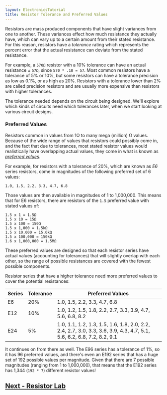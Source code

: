 ```yaml
---
layout: ElectronicsTutorial
title: Resistor Tolerance and Preferred Values
---
```


Resistors are mass produced components that have slight variances from one to another. These variances effect how much resistance they actually have, which can vary up to a certain amount from their stated resistance. For this reason, resistors have a _tolerance_ rating which represents the percent error that the actual resistance can deviate from the stated resistance.

For example, a `570Ω` resistor with a 10% tolerance can have an actual resistance ± `57Ω`, since `570 * .10 = 57`. Most common resistors have a tolerance of 5% or 10%, but some resistors can have a tolerance precision as low as 0.1%, or as high as 20%. Resistors with a tolerance lower than 2% are called precision resistors and are usually more expensive than resistors with higher tolerances.

The tolerance needed depends on the circuit being designed. We'll explore which kinds of circuits need which tolerances later, when we start looking at various circuit designs.

### Preferred Values

Resistors common in values from 1Ω to many mega (million) Ω values. Because of the wide range of values that resistors could possibly come in, and the fact that due to tolerances, most stated resistor values would realistically have overlapping actual values, they come in what is known as [_preferred values_](https://en.wikipedia.org/wiki/Preferred_number#E-series). 

For example, for resistors with a tolerance of 20%, which are known as _E6_ series resistors, come in magnitudes of the following preferred set of 6 values:

```
1.0, 1.5, 2.2, 3.3, 4.7, 6.8
```

Those values are then available in magnitudes of 1 to 1,000,000. This means that for E6 resistors, there are resistors of the `1.5` preferred value with stated values of:

```
1.5 x 1 = 1.5Ω
1.5 x 10 = 15Ω
1.5 x 100 = 150Ω
1.5 x 1,000 = 1.5kΩ
1.5 x 10,000 = 15.0kΩ
1.5 x 100,000 = 150kΩ
1.6 x 1,000,000 = 1.5MΩ
```

These preferred values are designed so that each resistor series have actual values (accounting for tolerances) that will slightly overlap with each other, so the range of possible resistances are covered with the fewest possible components.

Resistor series that have a higher tolerance need more preferred values to cover the potential resistances:

| Series | Tolerance | Preferred Values |
|--------|-----------|------------------|
| E6     | 20%       | 1.0, 1.5, 2.2, 3.3, 4.7, 6.8 |
| E12    | 10%       | 1.0, 1.2, 1.5, 1.8, 2.2, 2.7, 3.3, 3.9, 4.7, 5.6, 6.8, 8.2 |
| E24    | 5%        | 1.0, 1.1, 1.2, 1.3, 1.5, 1.6, 1.8, 2.0, 2.2, 2.4, 2.7, 3.0, 3.3, 3.6, 3.9, 4.3, 4.7, 5.1, 5.6, 6.2, 6.8, 7.2, 8.2, 9.1 |

<!--| E96    | 1%        | 1.00, 1.02, 1.05, 1.07, 1.10, 1.13, 1.15, 1.18, 1.21, 1.24, 1.27, 1.30, 1.33, 1.37, 1.40, 1.43, 1.47, 1.50, 1.54, 1.58, 1.62, 1.65, 1.69, 1.74, 1.78, 1.82, 1.87, 1.91, 1.96, 2.00, 2.05, 2.10, 2.15, 2.21, 2.26, 2.32, 2.37, 2.43, 2.49, 2.55, 2.61, 2.67, 2.74, 2.80, 2.87, 2.94, 3.01, 3.09, 3.16, 3.24, 3.32, 3.40, 3.48, 3.57, 3.65, 3.74, 3.83, 3.92, 4.02, 4.12, 4.22, 4.32, 4.42, 4.53, 4.64, 4.75, 4.87, 4.99, 5.11, 5.23, 5.36, 5.49, 5.62, 5.76, 5.90, 6.04, 6.19, 6.34, 6.49, 6.65, 6.81, 6.98, 7.15, 7.32, 7.50, 7.68, 7.87, 8.06, 8.25, 8.45, 8.66, 8.87, 9.09, 9.31, 9.53, 9.76 |-->

It continues on from there as well. The E96 series has a tolerance of 1%, so it has 96 preferred values, and there's even an E192 series that has a huge set of 192 possible values per magnitude. Given that there are 7 possible magnitudes (ranging from 1 to 1,000,000), that means that the E192 series has 1,344 (`192 * 7`) different resistor values!


## [Next - Resistor Lab](../Resistor_Lab)
